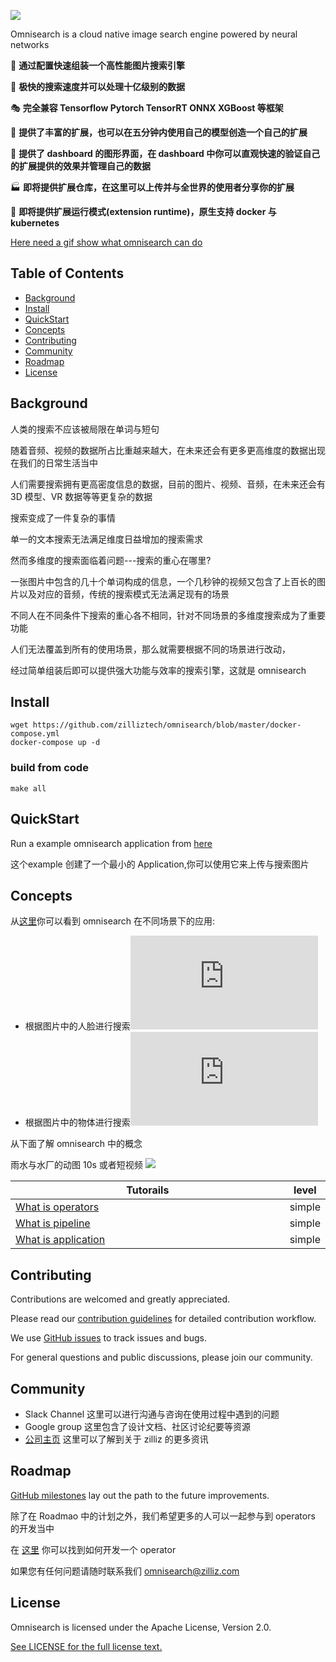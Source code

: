 ![](https://github.com/zilliztech/omnisearch/blob/master/.github/logo-fake.png)

Omnisearch is a cloud native image search engine powered by neural networks

📑 **通过配置快速组装一个高性能图片搜索引擎**

🚀 **极快的搜索速度并可以处理十亿级别的数据**

🎭 **完全兼容 Tensorflow Pytorch TensorRT ONNX XGBoost 等框架**

📝 **提供了丰富的扩展，也可以在五分钟内使用自己的模型创造一个自己的扩展**

📇 **提供了 dashboard 的图形界面，在 dashboard 中你可以直观快速的验证自己的扩展提供的效果并管理自己的数据**

🏭 **即将提供扩展仓库，在这里可以上传并与全世界的使用者分享你的扩展**

🚢 **即将提供扩展运行模式(extension runtime)，原生支持 docker 与 kubernetes**

[Here need a gif show what omnisearch can do]()
## Table of Contents

 - [Background](https://github.com/zilliztech/omnisearch#Background)
 - [Install](https://github.com/zilliztech/omnisearch#Install)
 - [QuickStart](https://github.com/zilliztech/omnisearch#QuickStart)
 - [Concepts](https://github.com/zilliztech/omnisearch#Concepts)
 - [Contributing](https://github.com/zilliztech/omnisearch#Contributing)
 - [Community](https://github.com/zilliztech/omnisearch#Community)
 - [Roadmap](https://github.com/zilliztech/omnisearch#Roadmap)
 - [License](https://github.com/zilliztech/omnisearch#License)
## Background
人类的搜索不应该被局限在单词与短句

随着音频、视频的数据所占比重越来越大，在未来还会有更多更高维度的数据出现在我们的日常生活当中

人们需要搜索拥有更高密度信息的数据，目前的图片、视频、音频，在未来还会有 3D 模型、VR 数据等等更复杂的数据

搜索变成了一件复杂的事情

单一的文本搜索无法满足维度日益增加的搜索需求

然而多维度的搜索面临着问题---搜索的重心在哪里?

一张图片中包含的几十个单词构成的信息，一个几秒钟的视频又包含了上百长的图片以及对应的音频，传统的搜索模式无法满足现有的场景

不同人在不同条件下搜索的重心各不相同，针对不同场景的多维度搜索成为了重要功能

人们无法覆盖到所有的使用场景，那么就需要根据不同的场景进行改动，

经过简单组装后即可以提供强大功能与效率的搜索引擎，这就是 omnisearch 

## Install

    wget https://github.com/zilliztech/omnisearch/blob/master/docker-compose.yml
    docker-compose up -d

### build from code
	
	make all
## QuickStart
Run a example omnisearch application from [here](https://github.com/zilliztech/omnisearch/tree/master/docs/quickstart)

这个example 创建了一个最小的 Application,你可以使用它来上传与搜索图片
## Concepts
从[这里](https://github.com/zilliztech/omnisearch/tree/master/docs/examples)你可以看到 omnisearch 在不同场景下的应用:

 - 根据图片中的人脸进行搜索![](https://github.com/zilliztech/omnisearch/blob/master/docs/examples/face.md)
 - 根据图片中的物体进行搜索![](https://github.com/zilliztech/omnisearch/blob/master/docs/examples/object.md)

从下面了解 omnisearch 中的概念

雨水与水厂的动图 10s 或者短视频
![](https://github.com/zilliztech/omnisearch/blob/master/.github/omnisearch-explain.png)

| Tutorails                                                                                              <img width=500/> | level  |
|-------------------------------------------------------------------------------------------------------------------------|--------|
| [What is operators](https://github.com/zilliztech/omnisearch/tree/master/docs/tutorails/operator.md)                    | simple |
| [What is pipeline](https://github.com/zilliztech/omnisearch/tree/master/docs/tutorails/pipeline.md)                     | simple |
| [What is application](https://github.com/zilliztech/omnisearch/tree/master/docs/tutorails/application.md)               | simple |
## Contributing
Contributions are welcomed and greatly appreciated. 

Please read our  [contribution guidelines](https://github.com/zilliztech/omnisearch/blob/master/CONTRIBUTING.md)  for detailed contribution workflow.

We use  [GitHub issues](https://github.com/zilliztech/omnisearch/issues)  to track issues and bugs. 

For general questions and public discussions, please join our community.

## Community

 - Slack Channel 这里可以进行沟通与咨询在使用过程中遇到的问题
 - Google group  这里包含了设计文档、社区讨论纪要等资源
 - [公司主页](https://zilliz.com/) 这里可以了解到关于 zilliz 的更多资讯

## Roadmap
[GitHub milestones](https://github.com/zilliztech/omnisearch/milestones) lay out the path to the future improvements.

除了在 Roadmao 中的计划之外，我们希望更多的人可以一起参与到 operators 的开发当中

在 [这里](https://github.com/ReigenAraka/omnisearch-operators) 你可以找到如何开发一个 operator

如果您有任何问题请随时联系我们 omnisearch@zilliz.com

## License
Omnisearch is licensed under the Apache License, Version 2.0. 

[See LICENSE for the full license text.](https://github.com/zilliztech/omnisearch/blob/master/LICENSE)
